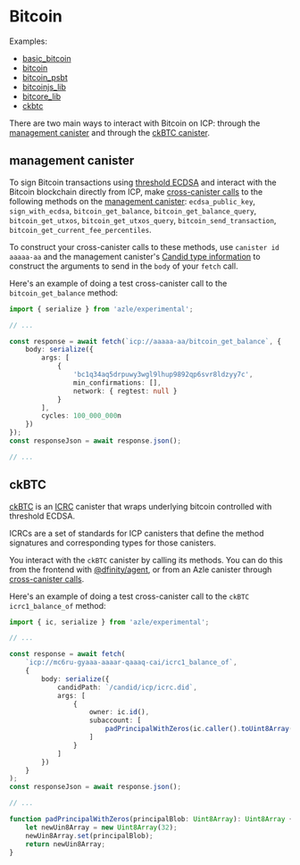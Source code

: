 # Bitcoin

Examples:

- <a href="https://github.com/demergent-labs/azle/tree/main/examples/experimental/demo/basic_bitcoin" target="_blank">basic_bitcoin</a>
- <a href="https://github.com/demergent-labs/azle/tree/main/examples/stable/test/end_to_end/candid_rpc/bitcoin" target="_blank">bitcoin</a>
- <a href="https://github.com/demergent-labs/azle/tree/main/examples/experimental/demo/bitcoin_psbt" target="_blank">bitcoin_psbt</a>
- <a href="https://github.com/demergent-labs/azle/tree/main/examples/experimental/test/end_to_end/http_server/bitcoinjs_lib" target="_blank">bitcoinjs_lib</a>
- <a href="https://github.com/demergent-labs/azle/tree/main/examples/experimental/test/end_to_end/http_server/bitcore_lib" target="_blank">bitcore_lib</a>
- <a href="https://github.com/demergent-labs/azle/tree/main/examples/experimental/demo/ckbtc" target="_blank">ckbtc</a>

There are two main ways to interact with Bitcoin on ICP: through the [management canister](#management-canister) and through the [ckBTC canister](#ckbtc).

## management canister

To sign Bitcoin transactions using <a href="https://internetcomputer.org/docs/current/developer-docs/smart-contracts/encryption/t-ecdsa" target="_blank">threshold ECDSA</a> and interact with the Bitcoin blockchain directly from ICP, make [cross-canister calls](./fetch.md) to the following methods on the <a href="https://internetcomputer.org/docs/current/references/ic-interface-spec#ic-management-canister" target="_blank">management canister</a>: `ecdsa_public_key`, `sign_with_ecdsa`, `bitcoin_get_balance`, `bitcoin_get_balance_query`, `bitcoin_get_utxos`, `bitcoin_get_utxos_query`, `bitcoin_send_transaction`, `bitcoin_get_current_fee_percentiles`.

To construct your cross-canister calls to these methods, use `canister id` `aaaaa-aa` and the management canister's <a href="https://internetcomputer.org/docs/current/references/ic-interface-spec#ic-candid" target="_blank">Candid type information</a> to construct the arguments to send in the `body` of your `fetch` call.

Here's an example of doing a test cross-canister call to the `bitcoin_get_balance` method:

```typescript
import { serialize } from 'azle/experimental';

// ...

const response = await fetch(`icp://aaaaa-aa/bitcoin_get_balance`, {
    body: serialize({
        args: [
            {
                'bc1q34aq5drpuwy3wgl9lhup9892qp6svr8ldzyy7c',
                min_confirmations: [],
                network: { regtest: null }
            }
        ],
        cycles: 100_000_000n
    })
});
const responseJson = await response.json();

// ...
```

## ckBTC

<a href="https://internetcomputer.org/docs/current/developer-docs/multi-chain/bitcoin/ckbtc/overview" target="_blank">ckBTC</a> is an <a href="https://internetcomputer.org/docs/current/references/icrc1-standard" target="_blank">ICRC</a> canister that wraps underlying bitcoin controlled with threshold ECDSA.

ICRCs are a set of standards for ICP canisters that define the method signatures and corresponding types for those canisters.

You interact with the `ckBTC` canister by calling its methods. You can do this from the frontend with <a href="https://www.npmjs.com/package/@dfinity/agent" target="_blank">@dfinity/agent</a>, or from an Azle canister through [cross-canister calls](./fetch.md).

Here's an example of doing a test cross-canister call to the `ckBTC` `icrc1_balance_of` method:

```typescript
import { ic, serialize } from 'azle/experimental';

// ...

const response = await fetch(
    `icp://mc6ru-gyaaa-aaaar-qaaaq-cai/icrc1_balance_of`,
    {
        body: serialize({
            candidPath: `/candid/icp/icrc.did`,
            args: [
                {
                    owner: ic.id(),
                    subaccount: [
                        padPrincipalWithZeros(ic.caller().toUint8Array())
                    ]
                }
            ]
        })
    }
);
const responseJson = await response.json();

// ...

function padPrincipalWithZeros(principalBlob: Uint8Array): Uint8Array {
    let newUin8Array = new Uint8Array(32);
    newUin8Array.set(principalBlob);
    return newUin8Array;
}
```
